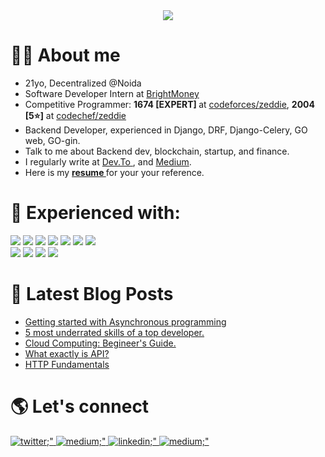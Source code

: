 <div align="center">
  <img src="https://user-images.githubusercontent.com/26124625/119921844-5954fa00-bf8c-11eb-8400-de37098e8973.png" align="center"/>
</div>

# 👨‍🚀 About me

  - 21yo, Decentralized @Noida
  - Software Developer Intern at [BrightMoney](https://brightmoney.co)
  - Competitive Programmer: <strong> 1674 [EXPERT] </strong> at <a href=https://codeforces.com/profile/zeddie  target="_blank"> codeforces/zeddie</a>, <strong> 2004 [5⭐]</strong>  at <a href=https://codechef.com/user/zeddie  target="_blank"> codechef/zeddie</a>
  - Backend Developer, experienced in Django, DRF, Django-Celery, GO web, GO-gin.
  - Talk to me about Backend dev, blockchain, startup, and finance.
  - I regularly write at <a href="https://dev.to/anubhavitis" target="_blank"> Dev.To </a>, and <a href="http://medium.com/@anubhavitis" target="_blank"> Medium</a>.
  - Here is my <strong> <a href="https://anubhavitis.github.io/Resume/" target="_blank"> resume </a></strong> for your your reference.

# 💪 Experienced with:
<div>
    <p align="left">
      <img src=https://img.shields.io/badge/C%2B%2B-00599C?style=for-the-badge&logo=c%2B%2B&logoColor=white /> <img src=https://img.shields.io/badge/Go-00ADD8?style=for-the-badge&logo=go&logoColor=white / > <img src=https://img.shields.io/badge/Python-14354C?style=for-the-badge&logo=python&logoColor=white /> <img src=https://img.shields.io/badge/Django-092E20?style=for-the-badge&logo=django&logoColor=white /> <img src=https://img.shields.io/badge/JavaScript-F7DF1E?style=for-the-badge&logo=javascript&logoColor=black /> <img src=https://img.shields.io/badge/MySQL-00000F?style=for-the-badge&logo=mysql&logoColor=white /> <img src="https://img.shields.io/badge/SQLite-07405E?style=for-the-badge&logo=sqlite&logoColor=white"/> <br> <img src=https://img.shields.io/badge/Netlify-00C7B7?style=for-the-badge&logo=netlify&logoColor=white /> <img src=https://img.shields.io/badge/Heroku-430098?style=for-the-badge&logo=heroku&logoColor=white /> <img src=https://img.shields.io/badge/Microsoft_Azure-0089D6?style=for-the-badge&logo=microsoft-azure&logoColor=white /> <img src=https://img.shields.io/badge/Amazon_AWS-232F3E?style=for-the-badge&logo=amazon-aws&logoColor=white />
</p>
 
  </div>

# 📝 Latest Blog Posts

- [Getting started with Asynchronous programming](https://dev.to/anubhavitis/getting-started-with-asynchronous-programming-4jd2)
- [5 most underrated skills of a top developer.](https://dev.to/anubhavitis/5-most-underrated-skills-of-a-top-developer-bin)
- [Cloud Computing: Begineer's Guide.](https://dev.to/anubhavitis/cloud-computing-beginners-guide-lj7)
- [What exactly is API?](https://dev.to/anubhavitis/apis-for-beginners-34ie)
- [HTTP Fundamentals](https://dev.to/anubhavitis/http-fundamentals-5831)

# 🌎 Let's connect
<div>
  <a href="https://twitter.com/anubhavitis" target="_blank">
    <img src=https://img.shields.io/badge/twitter-%2300acee.svg?&style=for-the-badge&logo=twitter&logoColor=white alt=twitter;" />
  </a>
  <a href="https://dev.to/anubhavitis" target="_blank">
    <img src=https://img.shields.io/badge/dev.to-0A0A0A?style=for-the-badge&logo=dev.to&logoColor=white alt=medium;" />
  </a>
  <a href="https://linkedin.com/in/anubhavitis" target="_blank">
    <img src=https://img.shields.io/badge/LinkedIn-0077B5?style=for-the-badge&logo=linkedin&logoColor=white alt=linkedin;" />
  </a>
  <a href="https://medium.com/@anubhavitis" target="_blank">
    <img src=https://img.shields.io/badge/Medium-12100E?style=for-the-badge&logo=medium&logoColor=white alt=medium;" />
  </a>
</div>
